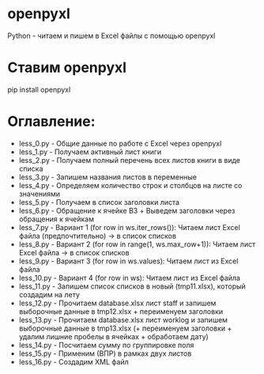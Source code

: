 # openpyxl
Python - читаем и пишем в Excel файлы с помощью openpyxl

# Ставим openpyxl
pip install openpyxl

# Оглавление:
- less_0.py - Общие данные по работе с Excel через openpyxl
- less_1.py - Получаем активный лист книги
- less_2.py - Получаем полный перечень всех листов книги в виде списка
- less_3.py - Запишем названия листов в переменные
- less_4.py - Определяем количество строк и столбцов на листе со значениями
- less_5.py - Получаем в список заголовки листа
- less_6.py - Обращение к ячейке B3 + Выведем заголовки через обращения к ячейкам
- less_7.py - Вариант 1 (for row in ws.iter_rows()): Читаем лист Excel файла (предпочтительно) -> в список списков
- less_8.py - Вариант 2 (for row in range(1, ws.max_row+1)): Читаем лист Excel файла -> в список списков
- less_9.py - Вариант 3 (for row in ws.values): Читаем лист из Excel файла
- less_10.py - Вариант 4 (for row in ws): Читаем лист из Excel файла
- less_11.py - Запишем список списков в новый (tmp11.xlsx), который создадим на лету
- less_12.py - Прочитаем database.xlsx лист staff и запишем выборочные данные в tmp12.xlsx + переименуем заголовки
- less_13.py - Прочитаем database.xlsx лист worklog и запишем выборочные данные в tmp13.xlsx (+ переименуем заголовки + удалим лишние пробелы в ячейках + обработаем дату)
- less_14.py - Посчитаем сумму по группировке поля
- less_15.py - Применим (ВПР) в рамках двух листов
- less_16.py - Создадим XML файл